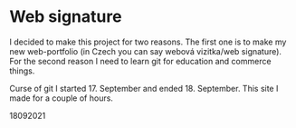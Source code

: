 # Web signature

I decided to make this project for two reasons. The first one is to make my new web-portfolio (in Czech you can say webová vizitka/web signature). For the second reason I need to learn git for education and commerce things.

Curse of git I started 17. September and ended 18. September. 
This site I made for a couple of hours.

18092021

